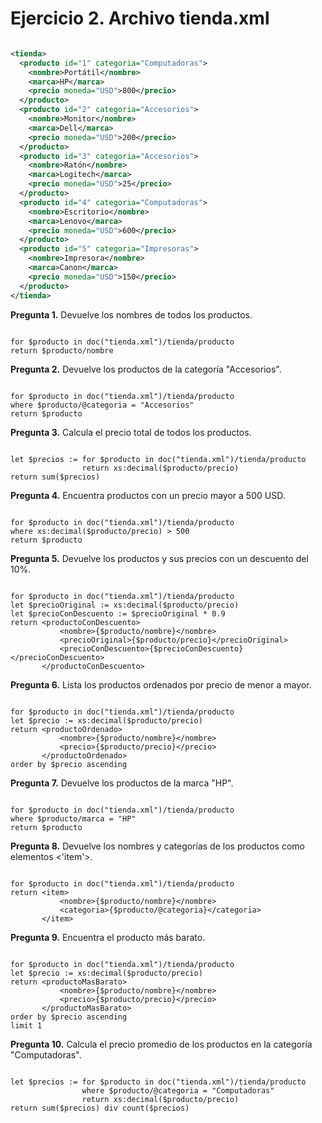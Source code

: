 # Ejercicio 2. Archivo tienda.xml

```xml

<tienda>
  <producto id="1" categoria="Computadoras">
    <nombre>Portátil</nombre>
    <marca>HP</marca>
    <precio moneda="USD">800</precio>
  </producto>
  <producto id="2" categoria="Accesorios">
    <nombre>Monitor</nombre>
    <marca>Dell</marca>
    <precio moneda="USD">200</precio>
  </producto>
  <producto id="3" categoria="Accesorios">
    <nombre>Ratón</nombre>
    <marca>Logitech</marca>
    <precio moneda="USD">25</precio>
  </producto>
  <producto id="4" categoria="Computadoras">
    <nombre>Escritorio</nombre>
    <marca>Lenovo</marca>
    <precio moneda="USD">600</precio>
  </producto>
  <producto id="5" categoria="Impresoras">
    <nombre>Impresora</nombre>
    <marca>Canon</marca>
    <precio moneda="USD">150</precio>
  </producto>
</tienda>
```

__Pregunta 1.__ Devuelve los nombres de todos los productos.

```XQuery

for $producto in doc("tienda.xml")/tienda/producto
return $producto/nombre
```

__Pregunta 2.__ Devuelve los productos de la categoría "Accesorios".

```XQuery

for $producto in doc("tienda.xml")/tienda/producto
where $producto/@categoria = "Accesorios"
return $producto
```

__Pregunta 3.__ Calcula el precio total de todos los productos.

```XQuery

let $precios := for $producto in doc("tienda.xml")/tienda/producto
                return xs:decimal($producto/precio)
return sum($precios)
```

__Pregunta 4.__ Encuentra productos con un precio mayor a 500 USD.

```XQuery

for $producto in doc("tienda.xml")/tienda/producto
where xs:decimal($producto/precio) > 500
return $producto
```

__Pregunta 5.__ Devuelve los productos y sus precios con un descuento del 10%.

```XQuery

for $producto in doc("tienda.xml")/tienda/producto
let $precioOriginal := xs:decimal($producto/precio)
let $precioConDescuento := $precioOriginal * 0.9
return <productoConDescuento>
           <nombre>{$producto/nombre}</nombre>
           <precioOriginal>{$producto/precio}</precioOriginal>
           <precioConDescuento>{$precioConDescuento}</precioConDescuento>
       </productoConDescuento>
```

__Pregunta 6.__ Lista los productos ordenados por precio de menor a mayor.

```XQuery

for $producto in doc("tienda.xml")/tienda/producto
let $precio := xs:decimal($producto/precio)
return <productoOrdenado>
           <nombre>{$producto/nombre}</nombre>
           <precio>{$producto/precio}</precio>
       </productoOrdenado>
order by $precio ascending
```

__Pregunta 7.__ Devuelve los productos de la marca "HP".

```XQuery

for $producto in doc("tienda.xml")/tienda/producto
where $producto/marca = "HP"
return $producto
```

__Pregunta 8.__ Devuelve los nombres y categorías de los productos como elementos <'item'>.

```XQuery

for $producto in doc("tienda.xml")/tienda/producto
return <item>
           <nombre>{$producto/nombre}</nombre>
           <categoria>{$producto/@categoria}</categoria>
       </item>
```

__Pregunta 9.__ Encuentra el producto más barato.

```XQuery

for $producto in doc("tienda.xml")/tienda/producto
let $precio := xs:decimal($producto/precio)
return <productoMasBarato>
           <nombre>{$producto/nombre}</nombre>
           <precio>{$producto/precio}</precio>
       </productoMasBarato>
order by $precio ascending
limit 1
```

__Pregunta 10.__ Calcula el precio promedio de los productos en la categoría "Computadoras".

```XQuery

let $precios := for $producto in doc("tienda.xml")/tienda/producto
                where $producto/@categoria = "Computadoras"
                return xs:decimal($producto/precio)
return sum($precios) div count($precios)
```
